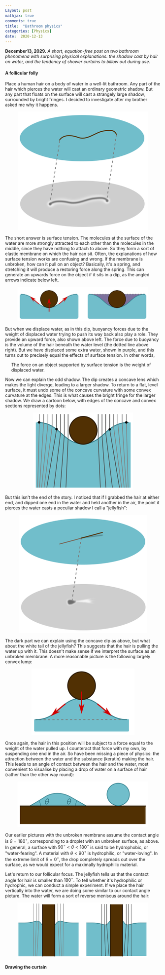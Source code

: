 ```yaml
---
Layout: post
mathjax: true
comments: true
title:  "Bathroom physics"
categories: [Physics]
date:  2020-12-13
---
```


**December13, 2029.** *A short, equation-free post on two bathroom
  phenomena with surprising physical explanations: the shadow cast by hair on water, and the tendency of
  shower curtains to billow out during use.*

#### A follicular folly

Place a human hair on a body of water in a well-lit bathroom.
Any part of the hair which pierces the water will cast an ordinary geometric shadow.
But any part that floats on the surface will cast a strangely large
shadow, surrounded by bright fringes.
I decided to investigate after my brother asked me why it happens.

<figure>
    <div style="text-align:center"><img src
    ="/images/posts/hair1.png"/>
	</div>
	</figure>

The short answer is surface tension.
The molecules at the surface of the water are more strongly attracted
to each other than the molecules in the middle, since they have
nothing to attach to above.
So they form a sort of elastic membrane on which the hair can sit.
Often, the explanations of how surface tension works are confusing
and wrong.
If the membrane is unbroken, how can it pull on an object?
Basically, it's a spring, and stretching it will produce a restoring
force along the spring.
This can generate an upwards force on the object if it sits in a dip,
as the angled arrows indicate below left.

<figure>
    <div style="text-align:center"><img src
    ="/images/posts/hair2.png"/>
	</div>
	</figure>

But when we displace water, as in this dip, buoyancy forces due to the
weight of displaced water trying to push its way back also play a
role.
They provide an upward force, also shown above left.
The force due to buoyancy is the volume of the hair beneath the water
level (the dotted line above right).
But we have displaced some extra water, shown in purple, and this
turns out to precisely equal the effects of surface tension.
In other words,

<span style="padding-left: 20px; display:block">
The force on an object supported by surface tension is the weight of displaced water.
</span>

Now we can explain the odd shadow.
The dip creates a concave lens which makes the light diverge, leading
to a larger shadow.
To return to a flat, level surface, it must undo some of the concave
curvature with some convex curvature at the edges.
This is what causes the bright fringe for the larger shadow.
We draw a cartoon below, with edges of the concave and convex sections
represented by dots:

<figure>
    <div style="text-align:center"><img src
    ="/images/posts/hair3.png"/>
	</div>
	</figure>

But this isn't the end of the story. I noticed that if I grabbed the
hair at either end, and dipped one end in the water and held another
in the air, the point it pierces the water casts a peculiar shadow I
call a "jellyfish":

<figure>
    <div style="text-align:center"><img src
    ="/images/posts/hair4.png"/>
	</div>
	</figure>

The dark part we can explain using the concave dip as above, but what
about the white tail of the jellyfish?
This suggests that the hair is pulling the water up with it.
This doesn't make sense if we interpret the surface as an unbroken
membrane.
A more reasonable picture is the following largely convex lump:

<figure>
    <div style="text-align:center"><img src
    ="/images/posts/hair5.png"/>
	</div>
	</figure>

Once again, the hair in this position will be subject to a force equal
to the weight of the water pulled up. I counteract that force with my
own, by suspending one end in the air.
So have been missing a piece of physics: the attraction between the
water and the substance (keratin) making the hair.
This leads to an angle of contact between the hair and the water, most
convenient to visualise by placing a drop of water on a surface of
hair (rather than the other way round):

<figure>
    <div style="text-align:center"><img src
    ="/images/posts/hair6.png"/>
	</div>
	</figure>

Our earlier pictures with the unbroken membrane assume the contact
angle is $\theta = 180^\circ$, corresponding to a droplet with an
unbroken surface, as above.
In general, a surface with $90^\circ < \theta < 180^\circ$ is said to
be hydrophobic, or "water-fearing".
A material with $\theta < 90^\circ$ is hydrophilic, or "water-loving".
In the extreme limit of $\theta = 0^\circ$, the drop completely
spreads out over the surface, as we would expect for a maximally
hydrophilic material.

Let's return to our follicular focus.
The jellyfish tells us that the contact angle for hair is smaller than
$180^\circ$.
To tell whether it's hydrophilic or hydrophic, we can conduct a simple
experiment.
If we place the hair vertically into the water, we are doing some
similar to our contact angle picture.
The water will form a sort of reverse meniscus around the hair:

<figure>
    <div style="text-align:center"><img src
    ="/images/posts/hair7.png"/>
	</div>
	</figure>

#### Drawing the curtain
